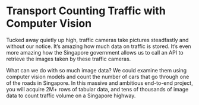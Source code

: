 # Transport Counting Traffic with Computer Vision

Tucked away quietly up high, traffic cameras take pictures steadfastly and without our notice. It’s amazing how much data on traffic is stored. It’s even more amazing how the Singapore government allows us to call an API to retrieve the images taken by these traffic cameras.

What can we do with so much image data? We could examine them using computer vision models and count the number of cars that go through one of the roads in Singapore. In this massive and ambitious end-to-end project, you will acquire 2M+ rows of tabular data, and tens of thousands of image data to count traffic volume on a Singapore highway. 
